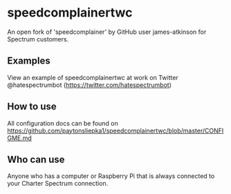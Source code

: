 # speedcomplainertwc
An open fork of 'speedcomplainer' by GitHub user james-atkinson for Spectrum customers.

## Examples
View an example of speedcomplainertwc at work on Twitter @hatespectrumbot (https://twitter.com/hatespectrumbot)

## How to use
All configuration docs can be found on https://github.com/paytonsliepka1/speedcomplainertwc/blob/master/CONFIGME.md

## Who can use
Anyone who has a computer or Raspberry Pi that is always connected to your Charter Spectrum connection.
